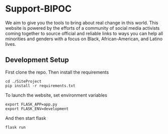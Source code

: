 # Support-BIPOC

We aim to give you the tools to bring about real change in this world. This website is powered by the efforts of a community of social media activists coming together to source official and reliable links to ways you can help all minorities and genders with a focus on Black, African-American, and Latino lives.

## Development Setup

First clone the repo. Then install the requirements
```
cd ./SiteProject
pip install -r requirements.txt
```

To launch the website, set environment variables
```
export FLASK_APP=app.py
export FLASK_ENV=development
```
And then start flask
```
flask run
```
